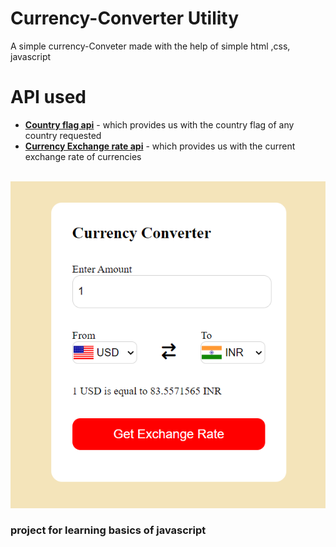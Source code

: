 # Currency-Converter Utility
A simple currency-Conveter made with the help of simple html ,css, javascript

# API used 
- [**Country flag api**](https://flagsapi.com/) - which provides us with the country flag of any country requested <br/>
- [**Currency Exchange rate api**](https://github.com/fawazahmed0/exchange-api#readme) - which provides us with the current exchange rate of currencies<br/><br/>

![Screenshot of the Currency-Converter web utility.](https://github.com/Akataruka/currency-converter/blob/master/assets/images/app-pic.png)

### project for learning basics of javascript

